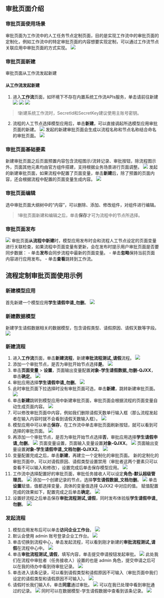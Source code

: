 ## 审批页面介绍
### 审批页面使用场景
审批页面为工作流中的人工任务节点定制页面，目的是实现工作流中的审批页面的定制化，例如工作流中的特定审批页面的内容想要实现定制，可以通过工作流节点关联应用中审批页面的方式实现。
![](https://qcloudimg.tencent-cloud.cn/raw/6d6bceee483cd3c501ea4302ccd5cf9b.png)

### 审批页面新建
审批页面从工作流发起新建

#### 从工作流发起新建
1. 进入**工作流**页面，如环境下不存在内置系统工作流APIs服务，单击请前往新建
![](https://qcloudimg.tencent-cloud.cn/raw/dfea262e0d4235cca16e7509b4b01bd6.png)
![](https://qcloudimg.tencent-cloud.cn/raw/bbde5917742ff8e4bb258a17ad7a8dc3.png)
![](https://qcloudimg.tencent-cloud.cn/raw/2bbef95e60019299735c4ef14d70a002.png)
>!新建系统工作流时，SecretId和SecretKey建议使用主账号密钥。
2. 流程的人工节点选择模型应用后，单击**新建**，可以直接调起所选模型应用审批页面的新建。
![](https://qcloudimg.tencent-cloud.cn/raw/681dcdcc8ab375fb3d2285adf6e72bb9.png)
发起的新建审批页面会生成以流程名称和节点名称结合命名的审批页面。
![](https://qcloudimg.tencent-cloud.cn/raw/f1cb56265c61f9469525b44c9975fe66.png)


### 审批页面基础要素

新建审批页面之后页面预置内容包含流程图示/流转记录、审批按钮，除流程图示外，页面其他元素均由官方组件搭建，支持根据业务场景进行页面调整。
![](https://qcloudimg.tencent-cloud.cn/raw/f1cb56265c61f9469525b44c9975fe66.png)
发起的新建审批页面，如果流程中配置了页面变量，单击**新建**后，除了预置的页面内容，还会根据流程中配置的页面变量生成内容。
![](https://qcloudimg.tencent-cloud.cn/raw/7bf103791acd0f302e6519309e31d4bd.png)

### 审批页面编辑

选中审批页面大纲树中的“内容”，可以删除、添加、修改组件，对组件进行编辑。
>!审批页面新建和编辑之后，单击**保存**才可为流程中的节点所选择。

### 审批页面发布
![](https://qcloudimg.tencent-cloud.cn/raw/70c343f5a1e86b4661db259d9be65c8a.png)
审批页面**从流程中新建**时，模型应用发布时会和流程人工节点设定的页面变量进行关联检查，如果流程中页面变量有更新，会在发布时提示用户审批页面是否要同步数据：
	- 单击**发布**会同步流程中最新的页面变量。
	- 单击**忽略**保持当前页面内容进行应用发布。
	- 单击**查看**跳转到工作流。
	


## 流程定制审批页面使用示例
### 新建模型应用
首先新建一个模型应用**学生请假申请\_勿删**。
![](https://qcloudimg.tencent-cloud.cn/raw/47216b5551511064fbef0f9c44f6bbd9.png)

### 新建数据模型
新建学生请假数据相关的数据模型，包含请假类型、请假原因、请假天数等字段。
![](https://qcloudimg.tencent-cloud.cn/raw/47216b5551511064fbef0f9c44f6bbd9.png)

### 新建流程
1. 进入**工作流**页面，单击**新建流程**，新建**审批流程测试\_请假**流程。
![](https://qcloudimg.tencent-cloud.cn/raw/3ed3e93ca03095da5ece4cb1743952e0.png)
2. 添加一个审批节点，是否为审批开始节点选择**是**。
![](https://qcloudimg.tencent-cloud.cn/raw/abc5bff33ea0a7e3d603c55ed95e184a.png)
3. 单击**页面变量** > **设置**，页面输出变量配置**对象-学生请假数据\_勿删-QJXX**，单击**确定**。
![](https://qcloudimg.tencent-cloud.cn/raw/ccca6f6bcd40047430b7e5b15e2cd1b5.png)
4. 审批应用选择**学生请假申请\_勿删**。
![](https://qcloudimg.tencent-cloud.cn/raw/4db28f00ad57073d135e395f496f171f.png)
5. 此时审批页面下拉选择时没有审批页面可选，单击**新建**，跳转新建审批页面。
![](https://qcloudimg.tencent-cloud.cn/raw/951d9a2bfa365e5656dc46bc8d052051.png)
6. 单击**新建**跳转到模型应用中新建审批页面，审批页面会根据流程的页面变量自动生成页面内容。
![](https://qcloudimg.tencent-cloud.cn/raw/f99fc463e0750c271b5fa497a8bfcd1b.png)
7. 可以修改审批页面中内容，例如我们删除请假天数单行输入框（那么流程发起者在输入内容时就不会看到请假天数输入框）。
![](https://qcloudimg.tencent-cloud.cn/raw/8ee84462443482062820c7396f28e290.png)
8. 模型应用中可以单击**保存**，在工作流中单击审批页面刷新按钮，就可以看到可选择的审批页面。
![](https://qcloudimg.tencent-cloud.cn/raw/c9148560d76b6bfde7c9b3e4fb50cc6c.png)
9. 再添加一个审批节点，是否为审批开始节点选择**否**，审批应用选择**学生请假申请\_勿删**。
![](https://qcloudimg.tencent-cloud.cn/raw/4f8f23911de4a38e74ff247e66def030.png)
页面变量设置，页面输入变量设置**对象-QJXX**。
![](https://qcloudimg.tencent-cloud.cn/raw/50a9ec56e19f260ca12e4653e4b4aef1.png)
页面输出变量设置**对象-学生请假申请\_文档勿删-QJXX2**。
![](https://qcloudimg.tencent-cloud.cn/raw/782c0230f4096d8ca1b89dcc5cc5ef3f.png)
10. 变量配置完成之后，单击**新建**，再建立一个定制化的审批页面。
新的定制化的审批页面中，可以对请假原因、请假类型设置禁用（审批者这两个要素只可以查看不可以输入和修改），设置完成后单击保存模型应用。
![](https://qcloudimg.tencent-cloud.cn/raw/f2cf4656fabf9913498ad2cab35c621c.png)
11. 工作流中选择配置好的审批页面，审批任务接收人可以设定**角色-默认超级管理员**。
![](https://qcloudimg.tencent-cloud.cn/raw/fbe9892277e080be1f8b83af58ab3729.png)
添加一个创建记录的节点，选择**学生请假数据\_文档勿删**。
![](https://qcloudimg.tencent-cloud.cn/raw/79267b1de335b263379ce445b81f293f.png)
单击**设置**赋值，值都选择变量，具体的变量值选择 QJXX2 中对应的值。
赋值配置完成的效果如下，配置完成之后单击**确定**。
![](https://qcloudimg.tencent-cloud.cn/raw/eb251966faa4ef0b12813fc6cb1f5f5e.png)
12. 设置好流程之后单击保存**审批流程测试\_请假**，同时发布体验版**学生请假申请\_勿删**。
![](https://qcloudimg.tencent-cloud.cn/raw/c9d7d8b77fbd74c9822ecb6a957f0dda.png)

### 发起流程
1. 模型应用发布后可以单击**访问企业工作台**。
![](https://qcloudimg.tencent-cloud.cn/raw/b7cd9f340514e664862343a257c9ec96.png)
2. 默认会使用 admin 账号登录企业工作台。
![](https://qcloudimg.tencent-cloud.cn/raw/4d266ea274a4297408c1a9d7562a72e2.png)
3. 单击切换到流程中心，单击发起流程，可以看到刚才新建的**审批流程测试\_请假**在流程中心中。
![](https://qcloudimg.tencent-cloud.cn/raw/54e54979991ba17a6f037f873c494cb2.png)
4. 单击**审批流程测试\_请假**，填写内容，单击提交申请按钮发起审批。
![](https://qcloudimg.tencent-cloud.cn/raw/8cad5fafabdff4bb2922212b7f0f2d21.png)
此处我们在流程中审批者（任务接收人）设置的也是 admin 角色，提交申请之后可以在我的待办中看到待审批记录。
![](https://qcloudimg.tencent-cloud.cn/raw/e709dea99d31285af916ece582622e77.png)
5. 单击进入该条记录，可以看到请假类型和请假原因不可输入（审批页面中我们设定的请假类型和请假原因不可输入）。
![](https://qcloudimg.tencent-cloud.cn/raw/dbf51dcc82f63acd0c78c88ac43cc339.png)
6. 请假时长我们输入6，单击**同意**通过审批。
![](https://qcloudimg.tencent-cloud.cn/raw/a9acf71d7316275d9b75bfeae75369f0.png)
可以在我已处理中看到审批通过的记录。
![](https://qcloudimg.tencent-cloud.cn/raw/0cf69028d3e348ed918ac1e73c812572.png)
同时可以在数据模型-学生请假数据中查看到该条记录。
![](https://qcloudimg.tencent-cloud.cn/raw/b00f2eb08bb243235579b7827aef4cbd.png)

